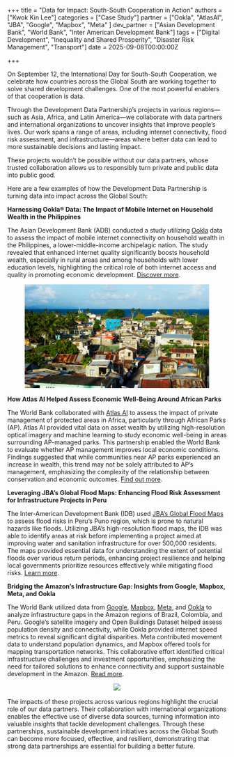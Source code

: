 +++
title = "Data for Impact: South-South Cooperation in Action"
authors = ["Kwok Kin Lee"]
categories = ["Case Study"]
partner = ["Ookla", "AtlasAI", "JBA", "Google", "Mapbox", "Meta" ]
dev_partner = ["Asian Development Bank", "World Bank", "Inter American Development Bank"]
tags = ["Digital Development", "Inequality and Shared Prosperity", "Disaster Risk Management", "Transport"]
date = 2025-09-08T00:00:00Z

+++

On September 12, the International Day for South-South Cooperation, we celebrate how countries across the Global South are working together to solve shared development challenges. One of the most powerful enablers of that cooperation is data.

Through the Development Data Partnership’s projects in various regions—such as Asia, Africa, and Latin America—we collaborate with data partners and international organizations to uncover insights that improve people’s lives. Our work spans a range of areas, including internet connectivity, flood risk assessment, and infrastructure—areas where better data can lead to more sustainable decisions and lasting impact.

These projects wouldn’t be possible without our data partners, whose trusted collaboration allows us to responsibly turn private and public data into public good.

Here are a few examples of how the Development Data Partnership is turning data into impact across the Global South:


**Harnessing Ookla® Data: The Impact of Mobile Internet on Household Wealth in the Philippines**

The Asian Development Bank (ADB) conducted a study utilizing [Ookla](https://www.ookla.com/ookla-for-good) data to assess the impact of mobile internet connectivity on household wealth in the Philippines, a lower-middle-income archipelagic nation. The study revealed that enhanced internet quality significantly boosts household wealth, especially in rural areas and among households with lower education levels, highlighting the critical role of both internet access and quality in promoting economic development. [Discover more](https://datapartnership.org/updates/mobile-internet-connectivity-and-household-wealth-in-the-philippines).

<figure align="center">
    <img src="data-for-impact-south-south-cooperation-in-action_thumbnail.png">
</figure>


**How Atlas AI Helped Assess Economic Well-Being Around African Parks**

The World Bank collaborated with [Atlas AI](https://www.atlasai.co) to assess the impact of private management of protected areas in Africa, particularly through African Parks (AP). Atlas AI provided vital data on asset wealth by utilizing high-resolution optical imagery and machine learning to study economic well-being in areas surrounding AP-managed parks. This partnership enabled the World Bank to evaluate whether AP management improves local economic conditions. Findings suggested that while communities near AP parks experienced an increase in wealth, this trend may not be solely attributed to AP’s management, emphasizing the complexity of the relationship between conservation and economic outcomes. [Find out more](https://datapartnership.org/updates/can-private-management-of-african-protected-areas-improve-socioeconomic-and-wildlife-outcomes).


**Leveraging JBA’s Global Flood Maps: Enhancing Flood Risk Assessment for Infrastructure Projects in Peru**

The Inter-American Development Bank (IDB) used [JBA’s Global Flood Maps](https://www.jbarisk.com/products/global-flood-maps) to assess flood risks in Peru’s Puno region, which is prone to natural hazards like floods. Utilizing JBA’s high-resolution flood maps, the IDB was able to identify areas at risk before implementing a project aimed at improving water and sanitation infrastructure for over 500,000 residents. The maps provided essential data for understanding the extent of potential floods over various return periods, enhancing project resilience and helping local governments prioritize resources effectively while mitigating flood risks. [Learn more](https://datapartnership.org/updates/assessing-flood-risks-in-peru).


**Bridging the Amazon’s Infrastructure Gap: Insights from Google, Mapbox, Meta, and Ookla**

The World Bank utilized data from [Google](https://www.google.com), [Mapbox](https://www.mapbox.com), [Meta](https://dataforgood.facebook.com), and [Ookla](https://www.ookla.com/ookla-for-good) to analyze infrastructure gaps in the Amazon regions of Brazil, Colombia, and Peru. Google’s satellite imagery and Open Buildings Dataset helped assess population density and connectivity, while Ookla provided internet speed metrics to reveal significant digital disparities. Meta contributed movement data to understand population dynamics, and Mapbox offered tools for mapping transportation networks. This collaborative effort identified critical infrastructure challenges and investment opportunities, emphasizing the need for tailored solutions to enhance connectivity and support sustainable development in the Amazon. [Read more](https://datapartnership.org/updates/how-to-leverage-data-for-better-transport-digital-connectivity-and-sustainable-development-in-the-amazon).

<figure align="center">
    <img src="data-for-impact-south-south-cooperation-in-action_photo1">
</figure>

The impacts of these projects across various regions highlight the crucial role of our data partners. Their collaboration with international organizations enables the effective use of diverse data sources, turning information into valuable insights that tackle development challenges. Through these partnerships, sustainable development initiatives across the Global South can become more focused, effective, and resilient, demonstrating that strong data partnerships are essential for building a better future.

